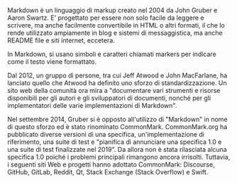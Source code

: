 Markdown è un linguaggio di markup creato nel 2004 da John Gruber e Aaron Swartz. 
E' progettato per essere non solo facile da leggere e scrivere, ma anche facilmente convertibile in HTML o altri formati, il che lo rende utilizzato ampiamente in blog e sistemi di messaggistica, ma anche README file e siti internet, eccetera.

In Markdown, si usano simboli e caratteri chiamati markers per indicare come il testo viene formattato.

Dal 2012, un gruppo di persone, tra cui Jeff Atwood e John MacFarlane, ha lanciato quello che Atwood ha definito uno sforzo di standardizzazione.
Un sito web della comunità ora mira a "documentare vari strumenti e risorse disponibili per gli autori e gli sviluppatori di documenti, nonché per gli implementatori delle varie implementazioni di Markdown".

Nel settembre 2014, Gruber si è opposto all'utilizzo di "Markdown" in nome di questo sforzo ed è stato rinominato CommonMark.
CommonMark.org ha pubblicato diverse versioni di una specifica, un'implementazione di riferimento, una suite di test e "pianifica di annunciare una specifica 1.0 e una suite di test finalizzate nel 2019".
Da allora non è stata rilasciata alcuna specifica 1.0 poiché i problemi principali rimangono ancora irrisolti.
Tuttavia, i seguenti siti Web e progetti hanno adottato CommonMark: Discourse, GitHub, GitLab, Reddit, Qt, Stack Exchange (Stack Overflow) e Swift.